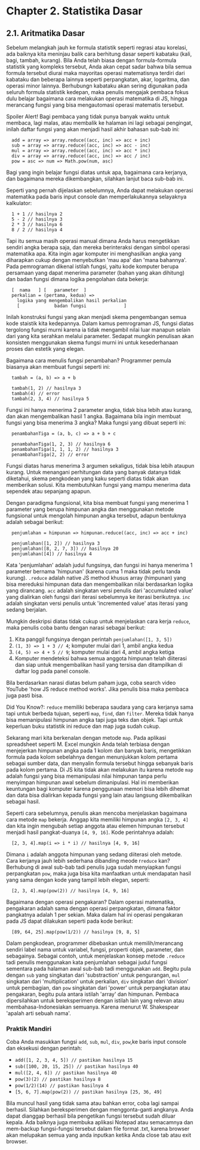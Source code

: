 # Chapter 2. Statistika Dasar

## 2.1. Aritmatika Dasar

Sebelum melangkah jauh ke formula statistik seperti regrasi atau korelasi, ada baiknya kita meninjau balik cara berhitung dasar seperti kabataku (kali, bagi, tambah, kurang). Bila Anda telah biasa dengan formula-formula statistik yang kompleks tersebut, Anda akan cepat sadar bahwa bila semua formula tersebut diurai maka mayoritas operasi matematisnya terdiri dari kabataku dan beberapa lainnya seperti perpangkatan, akar, logaritma, dan operasi minor lainnya. Berhubungn kabataku akan sering digunakan pada seluruh formula statistik kedepan, maka penulis mengajak pembaca fokus dulu belajar bagaimana cara melakukan operasi matematika di JS, hingga merancang fungsi yang bisa mengautomasi operasi matematis tersebut.

Spoiler Alert! Bagi pembaca yang tidak punya banyak waktu untuk membaca, lagi malas, atau membalik ke halaman ini lagi sebagai pengingat, inilah daftar fungsi yang akan menjadi hasil akhir bahasan sub-bab ini:
```
  add = array => array.reduce((acc, inc) => acc + inc)
  sub = array => array.reduce((acc, inc) => acc - inc)
  mul = array => array.reduce((acc, inc) => acc * inc)
  div = array => array.reduce((acc, inc) => acc / inc)
  pow = asc => num => Math.pow(num, asc)
```
Bagi yang ingin belajar fungsi diatas untuk apa, bagaimana cara kerjanya, dan bagaimana mereka dikembangkan, silahkan lanjut baca sub-bab ini.

Seperti yang pernah dijelaskan sebelumnya, Anda dapat melakukan operasi matematika pada baris input console dan memperlakukannya selayaknya kalkulator:
```
  1 + 1 // hasilnya 2
  5 - 2 // hasilnya 3
  2 * 3 // hasilnya 6
  8 / 2 // hasilnya 4
```
Tapi itu semua masih operasi manual dimana Anda harus mengetikkan sendiri angka berapa saja, dan mereka berinteraksi dengan simbol operasi matematika apa. Kita ingin agar komputer ini menghasilkan angka yang diharapkan cukup dengan menyebutkan 'mau apa' dan 'mana bahannya'. Pada pemrograman dikenal istilah fungsi, yaitu kode komputer berupa persamaan yang dapat menerima parameter (bahan yang akan dihitung) dan badan fungsi dimana logika pengolahan data bekerja:
```
  [  nama   ] [   parameter  ]
  perkalian = (pertama, kedua) =>
    logika yang mengembalikan hasil perkalian
    [             badan fungsi              ]

```
Inilah konstruksi fungsi yang akan menjadi skema pengembangan semua kode staistik kita kedepannya. Dalam kamus pemrograman JS, fungsi diatas tergolong fungsi murni karena ia tidak mengambil nilai luar manapun selain dari yang kita serahkan melalui parameter. Sedapat mungkin penulisan akan konsisten menggunakan skema fungsi murni ini untuk kesederhanaan proses dan estetik yang elegan.

Bagaimana cara menulis fungsi penambahan? Programmer pemula biasanya akan membuat fungsi seperti ini:
```
  tambah = (a, b) => a + b

  tambah(1, 2) // hasilnya 3
  tambah(4) // error
  tambah(2, 3, 4) // hasilnya 5
```
Fungsi ini hanya menerima 2 parameter angka, tidak bisa lebih atau kurang, dan akan mengembalikan hasil 1 angka. Bagaimana bila ingin membuat fungsi yang bisa menerima 3 angka? Maka fungsi yang dibuat seperti ini:
```
  penambahanTiga = (a, b, c) => a + b + c

  penambahanTiga(1, 2, 3) // hasilnya 6
  penambahanTiga(1, 1, 1, 2) // hasilnya 3
  penambahanTiga(2, 2) // error
```
Fungsi diatas harus menerima 3 argumen sekaligus, tidak bisa lebih ataupun kurang. Untuk menangani perhitungan data yang banyak datanya tidak diketahui, skema pengkodean yang kaku seperti diatas tidak akan memberikan solusi. Kita membutuhkan fungsi yang mampu menerima data sependek atau sepanjang apapun.

Dengan paradigma fungsional, kita bisa membuat fungsi yang menerima 1 parameter yang berupa himpunan angka dan menggunakan metode fungsional untuk mengolah himpunan angka tersebut, adapun bentuknya adalah sebagai berikut:
```
  penjumlahan = himpunan => himpunan.reduce((acc, inc) => acc + inc)

  penjumlahan([1, 2]) // hasilnya 3
  penjumlahan([8, 2, 7, 3]) // hasilnya 20
  penjumlahan([4]) // hasilnya 4
```
Kata 'penjumlahan' adalah judul fungsinya, dan fungsi ini hanya menerima 1 parameter bernama 'himpunan' (karena cuma 1 maka tidak perlu tanda kurung). `.reduce` adalah native JS method khusus array (himpunan) yang bisa mereduksi himpunan data dan mengembalikan nilai berdasarkan logika yang dirancang. `acc` adalah singkatan versi penulis dari 'accumulated value' yang dialirkan oleh fungsi dari iterasi sebelumnya ke iterasi berikutnya. `inc` adalah singkatan versi penulis untuk 'incremented value' atas iterasi yang sedang berjalan.

Mungkin deskripsi diatas tidak cukup untuk menjelaskan cara kerja `reduce`, maka penulis coba bantu dengan narasi sebagai berikut:

1. Kita panggil fungsinya dengan perintah `penjumlahan([1, 3, 5])`
2. `(1, 3) => 1 + 3 // 4`; komputer mulai dari 1, ambil angka kedua
3. `(4, 5) => 4 + 5 // 9`; komputer mulai dari 4, ambil angka ketiga
4. Komputer mendeteksi bahwa semua anggota himpunan telah diiterasi dan siap untuk mengembalikan hasil yang tersisa dan ditampilkan di daftar log pada panel console.

Bila berdasarkan narasi diatas belum paham juga, coba search video YouTube 'how JS reduce method works'. Jika penulis bisa maka pembaca juga pasti bisa.

Did You Know?: `reduce` memiliki beberapa saudara yang cara kerjanya sama tapi untuk berbeda tujuan, seperti `map`, `find`, dan `filter`. Mereka tidak hanya bisa memanipulasi himpunan angka tapi juga teks dan objek. Tapi untuk keperluan buku statistik ini reduce dan map juga sudah cukup.

Sekarang mari kita berkenalan dengan metode `map`. Pada aplikasi spreadsheet seperti M. Excel mungkin Anda telah terbiasa dengan menjejerkan himpunan angka pada 1 kolom dan banyak baris, mengetikkan formula pada kolom sebelahnya dengan menunjukkan kolom pertama sebagai sumber data, dan menyalin formula tersebut hingga sebanyak baris pada kolom pertama. Di JS kita tidak akan melakukan itu karena metode `map` adalah fungsi yang bisa memanipulasi nilai himpunan tanpa perlu menyimpan himpunan awal sebelum dimanipulasi. Hal ini memberikan keuntungan bagi komputer karena penggunaan memori bisa lebih dihemat dan data bisa dialirkan kepada fungsi yang lain atau langsung dikembalikan sebagai hasil.

Seperti cara sebelumnya, penulis akan mencoba menjelaskan bagaimana cara metode `map` bekerja. Anggap kita memiliki himpunan angka `[2, 3, 4]` dan kita ingin mengubah setiap anggota atau elemen himpunan tersebut menjadi hasil pangkat-duanya `[4, 9, 16]`. Kode perintahnya adalah:
```
  [2, 3, 4].map(i => i * i) // hasilnya [4, 9, 16]
```
Dimana `i` adalah anggota himpunan yang sedang diiterasi oleh metode. Cara kerjanya jauh lebih sederhana dibanding meode r`reduce` kan? Berhubung di awal sub-bab tadi penulis juga sudah menyiapkan fungsi perpangkatan `pow`, maka juga bisa kita manfaatkan untuk mendapatan hasil yang sama dengan kode yang tampil lebih elegan, seperti:
```
  [2, 3, 4].map(pow(2)) // hasilnya [4, 9, 16]
```

Bagaimana dengan operasi pengakaran? Dalam operasi matematika, pengakaran adalah sama dengan operasi perpangkatan, dimana faktor pangkatnya adalah 1 per sekian. Maka dalam hal ini operasi pengakaran pada JS dapat dilakukan seperti pada kode berikut:
```
  [89, 64, 25].map(pow(1/2)) // hasilnya [9, 8, 5]
```

Dalam pengkodean, programmer dibebaskan untuk memilih/merancang sendiri label nama untuk variabel, fungsi, properti objek, parameter, dan sebagainya. Sebagai contoh, untuk menjelaskan konsep metode `.reduce` tadi penulis menggunakan kata penjumlahan sebagai judul fungsi sementara pada halaman awal sub-bab tadi menggunakan `add`. Begitu pula dengan `sub` yang singkatan dari 'substraction' untuk pengurangan, `mul` singkatan dari 'multiplication' untuk perkalian, `div` singkatan dari 'division' untuk pembagian, dan `pow` singkatan dari 'power' untuk perpangkatan atau pengakaran, begitu pula antara istilah 'array' dan himpunan. Pembaca dipersilahkan untuk bereksperimen dengan istilah lain yang relevan atau membahasa-Indonesiakan semuanya. Karena menurut W. Shakespear 'apalah arti sebuah nama'.

### Praktik Mandiri

Coba Anda masukkan fungsi `add`, `sub`, `mul`, `div`, `pow`,ke baris input console dan eksekusi dengan perintah:

- `add([1, 2, 3, 4, 5]) // pastikan hasilnya 15`
- `sub([100, 20, 15, 25]) // pastikan hasilnya 40`
- `mul([2, 4, 6]) // pastikan hasilnya 40`
- `pow(3)(2) // pastikan hasilnya 8`
- `pow(1/2)(14) // pastikan hasilnya 4`
- `[5, 6, 7].map(pow(2)) // pastikan hasilnya [25, 36, 49]`

Bila muncul hasil yang tidak sama atau bahkan error, coba lagi sampai berhasil. Silahkan bereksperimen dengan menggonta-ganti angkanya. Anda dapat dianggap berhasil bila pengetikan fungsi tersebut sudah diluar kepala. Ada baiknya juga membuka aplikasi Notepad atau semacamnya dan mem-backup fungsi-fungsi tersebut dalam file format .txt, karena browser akan melupakan semua yang anda inputkan ketika Anda close tab atau exit browser.
